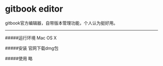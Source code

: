 # gitbook editor

gitbook官方编辑器，自带版本管理功能，个人认为挺好用。

---

#####运行环境
Mac OS X

#####安装
官网下载dmg包

#####使用
略